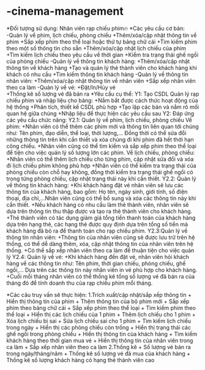 # -cinema-management
*Đối tượng sử dụng: Nhân viên rạp chiếu phim🔥
*Các yêu cầu cơ bản:  
      -Quản lý về phim, lịch chiếu, phòng chiếu 
           +Thêm/xóa/cập nhật thông tin về phim 
           +Sắp xếp phim theo thể loại hoặc thứ tự bảng chữ cái 
           +Tìm kiếm phim theo một số thông tin cho sẵn 
           +Thêm/xóa/cập nhật lịch chiếu của phim 
           +Tìm kiếm lịch chiếu theo yêu cầu về thời gian 
           +Kiểm tra trạng thái ghế ngồi của phòng chiếu 
      -Quản lý về thông tin khách hàng: 
           +Thêm/xóa/cập nhật thông tin về khách hàng 
           +Tạo và quản lý thẻ thành viên cho khách hàng khi khách có nhu cầu 
           +Tìm kiếm thông tin khách hàng 
      -Quản lý về thông tin nhân viên: 
          +Thêm/xóa/cập nhật thông tin về nhân viên 
          +Sắp xếp nhân viên theo ca làm 
      -Quản lý về vé: 
          +Đặt/In/Hủy vé  
          +Thống kê số lượng vé đã bán ra 
*Yêu cầu cụ thể:
           Y1: Tạo CSDL Quản lý rạp chiếu phim và nhập liệu cho bảng: 
                   +Nắm bắt được cách thức hoạt động của hệ thống 
                   +Phân tích, thiết kế CSDL phù hợp 
                   +Tạo lập các bản và nắm rõ mối quan hệ giữa chúng 
                   +Nhập liệu để thực hiện các yêu cầu sau 
           Y2: Đáp ứng các yêu cầu chức năng: 
             Y2.1: Quản lý về phim, lịch chiếu, phòng chiếu 
                Về phim: 
                   +Nhân viên có thể thêm các phim mới và thông tin liên quan tới chúng như: Tên phim, đạo diễn, thể loại, thời lượng,… Đồng thời có thể sửa đổi những thông tin trên khi cần thiết và xóa chúng đi khi phim đã hết thời hạn công chiếu. 
                   +Nhân viên cũng có thể tìm kiếm và sắp xếp phim theo thể loại để tiện cho việc quản lý số lượng lớn các phim. 
                Về lịch chiếu, phòng chiếu:
                   +Nhân viên có thể thêm lịch chiếu cho từng phim, cập nhật sửa đổi và xóa đi lịch chiếu phim không phù hợp 
                   +Nhân viên có thể kiểm tra trạng thái của phòng chiếu còn chỗ hay không, đồng thời kiểm tra trạng thái ghế ngồi có trong từng phòng chiếu, cập nhật trạng thái này khi cần thiết. 
             Y2.2: Quản lý về thông tin khách hàng:
                   +Khi khách hàng đặt vé nhân viên sẽ lưu các thông tin của khách hàng, bao gồm: Họ tên, ngày sinh, giới tính, số điện thoại, địa chỉ,…Nhân viên cũng có thể bổ sung và xóa các thông tin này khi cần thiết. 
                   +Nếu khách hàng có nhu cầu làm thẻ thành viên, nhân viên sẽ dựa trên thông tin thu thập được và tạo ra thẻ thành viên cho khách hàng.
                   +Thẻ thành viên có tác dụng giảm giá tổng tiền thanh toán của khách hàng dựa trên hạng thẻ, các hạng thẻ được quy định dựa trên tổng số tiền mà khách hàng đã bỏ ra để thanh toán cho rạp chiếu phim. 
              Y2.3:Quản lý về thông tin nhân viên: 
                   +Thông tin của nhân viên cũng sẽ được lưu trữ trên hệ thống, có thể dễ dàng thêm, xóa, cập nhật thông tin của nhân viên trên hệ thống. 
                   +Có thể sắp xếp nhân viên theo ca làm để thuận tiện cho việc quản lý 
            Y2.4: Quản lý về vé:
                   +Khi khách hàng đến đặt vé, nhân viên hỏi khách hàng về các thông tin như: Tên phim, thời gian chiếu, phòng chiếu, ghế ngồi,… Dựa trên các thông tin này nhân viên in vé phù hợp cho khách hàng. 
                   +Cuối mỗi tháng nhân viên có thể thống kê tổng số lượng vé đã bán ra của tháng đó để tính doanh thu của rạp chiếu phim mỗi tháng. 
                   
*Các câu truy vấn sẽ thực hiện:
       1.Trích xuất/cập nhật/sắp xếp thông tin 
          + Hiển thị thông tin của phim 
          + Thêm thông tin của bộ phim mới 
          + Sắp xếp phim theo bảng chữ cái 
          + Sắp xếp phim theo thể loại 
          + Tìm kiếm phim theo thể loại 
          + Hiển thị các lịch chiếu của 1 phim 
          + Thêm lịch chiếu cho 1 phim 
          + Xóa lịch chiếu bị sai 
          + Sửa lịch chiếu sai cho 1 phim 
          + Tìm kiếm lịch chiếu trong ngày 
          + Hiển thị các phòng chiếu còn trống 
          + Hiển thị trạng thái các ghế ngồi trong phòng chiếu 
          + Hiển thị thông tin của khách hàng 
          + Tìm kiếm khách hàng theo thời gian mua vé 
          + Hiển thị thông tin của nhân viên trong ca làm 
          + Sắp xếp nhân viên theo ca làm 
      2.Thống kê 
          + Số lượng vé bán ra trong ngày/tháng/năm 
          + Thống kê số lượng vé đã mua của khách hàng 
          + Thống kê số lượng khách hàng có hạng thẻ thành viên cao 
